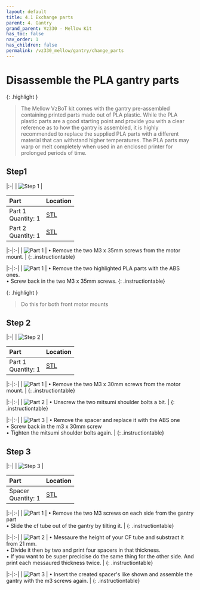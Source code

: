 ```yaml
---
layout: default
title: 4.1 Exchange parts
parent: 4. Gantry
grand_parent: Vz330 - Mellow Kit
has_toc: false
nav_order: 1
has_children: false
permalink: /vz330_mellow/gantry/change_parts
---
```


# Disassemble the PLA gantry parts

{: .highlight }
> The Mellow VzBoT kit comes with the gantry pre-assembled containing printed parts made out of PLA plastic. While the PLA plastic parts are a good starting point and provide you with a clear reference as to how the gantry is assembled, it is highly recommended to replace the supplied PLA parts with a different material that can withstand higher temperatures. The PLA parts may warp or melt completely when used in an enclosed printer for prolonged periods of time. 

## Step1

|:-|
| ![Step 1](../../assets/images/manual/vz330_mellow/gantry/disassemble/step1.png) |

| Part | Location |
|:-|:-|
| Part 1 <br/> Quantity: 1 | [STL](#stls) |
| Part 2 <br/> Quantity: 1 | [STL](#stls) |

|:-|:-|
| ![Part 1](../../assets/images/manual/vz330_mellow/gantry/disassemble/step1_part1.png) | &#8226; Remove the two M3 x 35mm screws from the motor mount. |
{: .instructiontable}

|:-|:-|
| ![Part 1](../../assets/images/manual/vz330_mellow/gantry/disassemble/step1_part2.png) | &#8226; Remove the two highlighted PLA parts with the ABS ones. <br/> &#8226; Screw back in the two M3 x 35mm screws.
{: .instructiontable}

{: .highlight }
> Do this for both front motor mounts

## Step 2

|:-|
| ![Step 2](../../assets/images/manual/vz330_mellow/gantry/disassemble/step2.png) |

| Part | Location |
|:-|:-|
| Part 1 <br/> Quantity: 1 | [STL](#stls) |

|:-|:-|
| ![Part 1](../../assets/images/manual/vz330_mellow/gantry/disassemble/step2_part1.png) | &#8226; Remove the two M3 x 30mm screws from the motor mount. |
{: .instructiontable}

|:-|:-|
| ![Part 2](../../assets/images/manual/vz330_mellow/gantry/disassemble/step2_part2.png) | &#8226; Unscrew the two mitsumi shoulder bolts a bit. |
{: .instructiontable}

|:-|:-|
| ![Part 3](../../assets/images/manual/vz330_mellow/gantry/disassemble/step2_part3.png) | &#8226; Remove the spacer and replace it with the ABS one <br/> &#8226; Screw back in the m3 x 30mm screw <br/> &#8226; Tighten the mitsumi shoulder bolts again. |
{: .instructiontable}

## Step 3

|:-|
| ![Step 3](../../assets/images/manual/vz330_mellow/gantry/disassemble/step3.png) |

| Part | Location |
|:-|:-|
| Spacer <br/> Quantity: 1 | [STL](#stls) |

|:-|:-|
| ![Part 1](../../assets/images/manual/vz330_mellow/gantry/disassemble/step3_part1.png) | &#8226; Remove the two M3 screws on each side from the gantry part <br/> &#8226; Slide the cf tube out of the gantry by tilting it. |
{: .instructiontable}

|:-|:-|
| ![Part 2](../../assets/images/manual/vz330_mellow/gantry/disassemble/step3_part3.png) | &#8226; Messaure the height of your CF tube and substract it from 21 mm. <br/> &#8226; Divide it then by two and print four spacers in that thickness. <br/> &#8226; If you want to be super precicise do the same thing for the other side. And print each messaured thickness twice. |
{: .instructiontable}

|:-|:-|
| ![Part 3](../../assets/images/manual/vz330_mellow/gantry/disassemble/step3_part4.png) | &#8226; Insert the created spacer's like shown and assemble the gantry with the m3 screws again. |
{: .instructiontable}

